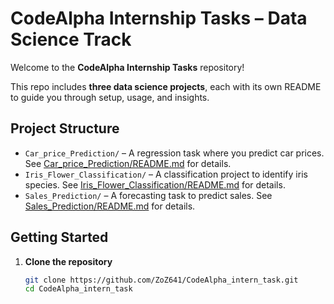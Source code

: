 # CodeAlpha Internship Tasks – Data Science Track

Welcome to the **CodeAlpha Internship Tasks** repository!

This repo includes **three data science projects**, each with its own README to guide you through setup, usage, and insights.

## Project Structure

- `Car_price_Prediction/` – A regression task where you predict car prices. See [Car_price_Prediction/README.md](Car_price_Prediction/README.md) for details.
- `Iris_Flower_Classification/` – A classification project to identify iris species. See [Iris_Flower_Classification/README.md](Iris_Flower_Classification/README.md) for details.
- `Sales_Prediction/` – A forecasting task to predict sales. See [Sales_Prediction/README.md](Sales_Prediction/README.md) for details.

## Getting Started

1. **Clone the repository**  
   ```bash
   git clone https://github.com/ZoZ641/CodeAlpha_intern_task.git
   cd CodeAlpha_intern_task
